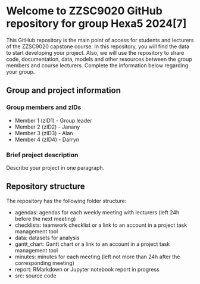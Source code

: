 # Welcome to ZZSC9020 GitHub repository for group Hexa5 2024[7]

This GitHub repository is the main point of access for students and lecturers of the ZZSC9020 capstone course. 
In this repository, you will find the data to start developing your project. Also, we will use the repository to share code, documentation, data, models and other resources between the group members and course lecturers.
Complete the information below regarding your group.

## Group and project information

### Group members and zIDs
- Member 1 (zID1) - Group leader
- Member 2 (zID2) - Janany
- Member 3 (zID3) - Alan
- Member 4 (zID4) - Darryn

### Brief project description
Describe your project in one paragraph.

## Repository structure
The repository has the following folder structure:

- agendas: agendas for each weekly meeting with lecturers (left 24h before the next meeting)
- checklists: teamwork checklist or a link to an account in a project task management tool
- data: datasets for analysis
- gantt_chart: Gantt chart or a link to an account in a project task management tool
- minutes: minutes for each meeting (left not more than 24h after the corresponding meeting)
- report: RMarkdown or Jupyter notebook report in progress
- src: source code
